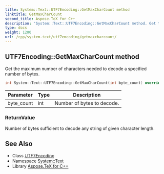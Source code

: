```yaml
---
title: System::Text::UTF7Encoding::GetMaxCharCount method
linktitle: GetMaxCharCount
second_title: Aspose.TeX for C++
description: 'System::Text::UTF7Encoding::GetMaxCharCount method. Get the maximum number of characters needed to decode a specified number of bytes in C++.'
type: docs
weight: 1200
url: /cpp/system.text/utf7encoding/getmaxcharcount/
---
```

## UTF7Encoding::GetMaxCharCount method


Get the maximum number of characters needed to decode a specified number of bytes.

```cpp
int System::Text::UTF7Encoding::GetMaxCharCount(int byte_count) override
```


| Parameter | Type | Description |
| --- | --- | --- |
| byte_count | int | Number of bytes to decode. |

### ReturnValue

Number of bytes sufficient to decode any string of given character length.

## See Also

* Class [UTF7Encoding](../)
* Namespace [System::Text](../../)
* Library [Aspose.TeX for C++](../../../)

